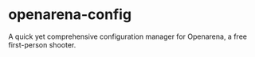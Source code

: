 # openarena-config
 A quick yet comprehensive configuration manager for Openarena, a free first-person shooter.
